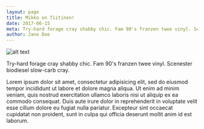```yaml
---
layout: page
title: Mikko on Tiitinen!
date: 2017-06-15
meta: Try-hard forage cray shabby chic. Fam 90's franzen twee vinyl. Scenester biodiesel slow-carb cray.
author: Jane Doe
---
```


![alt text]({{site.baseurl}}/img/testi-1.jpg)

Try-hard forage cray shabby chic. Fam 90's franzen twee vinyl. Scenester biodiesel slow-carb cray.

Lorem ipsum dolor sit amet, consectetur adipisicing elit, sed do eiusmod tempor incididunt ut labore et dolore magna aliqua. Ut enim ad minim veniam, quis nostrud exercitation ullamco laboris nisi ut aliquip ex ea commodo consequat. Duis aute irure dolor in reprehenderit in voluptate velit esse cillum dolore eu fugiat nulla pariatur. Excepteur sint occaecat cupidatat non proident, sunt in culpa qui officia deserunt mollit anim id est laborum.

